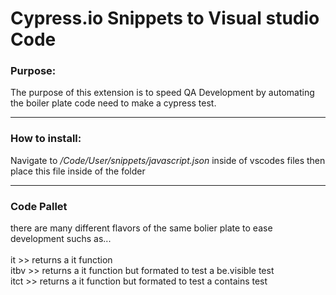<h1>Cypress.io Snippets to Visual studio Code</h1>

<h3>Purpose:</h3>
The purpose of this extension is to speed QA Development by automating the boiler plate code need to make a cypress test. 

<hr>

<h3>How to install:</h3>


Navigate to <i>/Code/User/snippets/javascript.json</i> inside of vscodes files 
then place this file inside of the folder
<hr>
<h3>Code Pallet</h3>
 there are many different flavors of the same bolier plate to ease development suchs as...
 <br>
 <br>
 it >> returns a it function <br>
 itbv >> returns a it function but formated to test a be.visible test<br>
 itct >> returns a it function but formated to test a contains test
